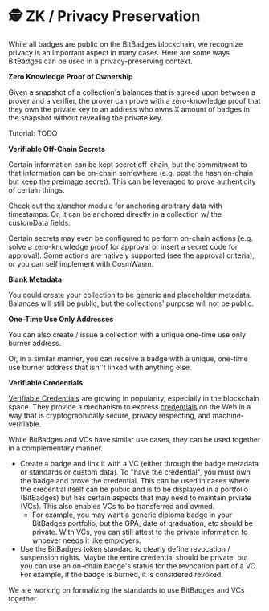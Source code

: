# 🕵️ ZK / Privacy Preservation

While all badges are public on the BitBadges blockchain, we recognize privacy is an important aspect in many cases. Here are some ways BitBadges can be used in a privacy-preserving context.

**Zero Knowledge Proof of Ownership**

Given a snapshot of a collection's balances that is agreed upon between a prover and a verifier, the prover can prove with a zero-knowledge proof that they own the private key to an address who owns X amount of badges in the snapshot without revealing the private key.

Tutorial: TODO

**Verifiable Off-Chain Secrets**

Certain information can be kept secret off-chain, but the commitment to that information can be on-chain somewhere (e.g. post the hash on-chain but keep the preimage secret). This can be leveraged to prove authenticity of certain things.&#x20;

Check out the x/anchor module for anchoring arbitrary data with timestamps. Or, it can be anchored directly in a collection w/ the customData fields.

Certain secrets may even be configured to perform on-chain actions (e.g. solve a zero-knowledge proof for approval or insert a secret code for approval). Some actions are natively supported (see the approval criteria), or you can self implement with CosmWasm.

**Blank Metadata**

You could create your collection to be generic and placeholder metadata. Balances will still be public, but the collections' purpose will not be public.&#x20;

**One-Time Use Only Addresses**

You can also create / issue a collection with a unique one-time use only burner address.

Or, in a similar manner, you can receive a badge with a unique, one-time use burner address that isn''t linked with anything else.

**Verifiable Credentials**

[Verifiable Credentials](https://www.w3.org/TR/vc-data-model-2.0/) are growing in popularity, especially in the blockchain space. They provide a mechanism to express [credentials](https://www.w3.org/TR/vc-data-model-2.0/#dfn-credential) on the Web in a way that is cryptographically secure, privacy respecting, and machine-verifiable.

While BitBadges and VCs have similar use cases, they can be used together in a complementary manner.&#x20;

* Create a badge and link it with a VC (either through the badge metadata or standards or custom data). To "have the credential", you must own the badge and prove the credential. This can be used in cases where the credential itself can be public and is to be displayed in a portfolio (BitBadges) but has certain aspects that may need to maintain prviate (VCs). This also enables VCs to be transferred and owned.&#x20;
  * For example, you may want a generic diploma badge in your BitBadges portfolio, but the GPA, date of graduation, etc should be private. With VCs, you can still attest to the private information to whoever needs it like employers.
* Use the BitBadges token standard to clearly define revocation / suspension rights. Maybe the entire credential should be private, but you can use an on-chain badge's status for the revocation part of a VC. For example, if the badge is burned, it is considered revoked.

We are working on formalizing the standards to use BitBadges and VCs together.
